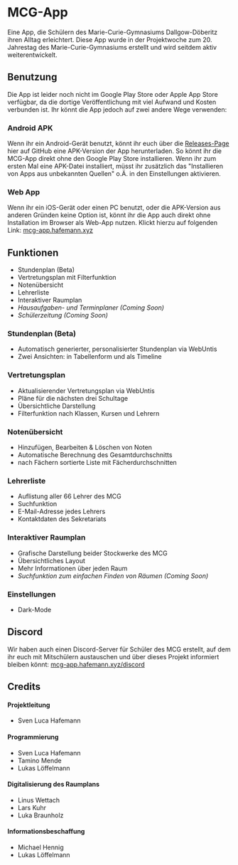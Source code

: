 # MCG-App
Eine App, die Schülern des Marie-Curie-Gymnasiums Dallgow-Döberitz ihren Alltag erleichtert.
Diese App wurde in der Projektwoche zum 20. Jahrestag des Marie-Curie-Gymnasiums erstellt und wird seitdem aktiv weiterentwickelt.

## Benutzung
Die App ist leider noch nicht im Google Play Store oder Apple App Store verfügbar, da die dortige Veröffentlichung mit viel Aufwand und Kosten verbunden ist. Ihr könnt die App jedoch auf zwei andere Wege verwenden:

### Android APK
Wenn ihr ein Android-Gerät benutzt, könnt ihr euch über die [Releases-Page](https://github.com/MCG-Dallgow/MCG-App/releases) hier auf GitHub eine APK-Version der App herunterladen. So könnt ihr die MCG-App direkt ohne den Google Play Store installieren. Wenn ihr zum ersten Mal eine APK-Datei installiert, müsst ihr zusätzlich das "Installieren von Apps aus unbekannten Quellen" o.Ä. in den Einstellungen aktivieren.

### Web App
Wenn ihr ein iOS-Gerät oder einen PC benutzt, oder die APK-Version aus anderen Gründen keine Option ist, könnt ihr die App auch direkt ohne Installation im Browser als Web-App nutzen. Klickt hierzu auf folgenden Link: [mcg-app.hafemann.xyz](https://mcg-app.hafemann.xyz/)

## Funktionen
- Stundenplan (Beta)
- Vertretungsplan mit Filterfunktion
- Notenübersicht
- Lehrerliste
- Interaktiver Raumplan
- *Hausaufgaben- und Terminplaner (Coming Soon)*
- *Schülerzeitung (Coming Soon)*

### Stundenplan (Beta)
- Automatisch generierter, personalisierter Stundenplan via WebUntis
- Zwei Ansichten: in Tabellenform und als Timeline

### Vertretungsplan
- Aktualisierender Vertretungsplan via WebUntis
- Pläne für die nächsten drei Schultage
- Übersichtliche Darstellung
- Filterfunktion nach Klassen, Kursen und Lehrern

### Notenübersicht
- Hinzufügen, Bearbeiten & Löschen von Noten
- Automatische Berechnung des Gesamtdurchschnitts
- nach Fächern sortierte Liste mit Fächerdurchschnitten

### Lehrerliste
- Auflistung aller 66 Lehrer des MCG
- Suchfunktion
- E-Mail-Adresse jedes Lehrers
- Kontaktdaten des Sekretariats

### Interaktiver Raumplan
- Grafische Darstellung beider Stockwerke des MCG
- Übersichtliches Layout
- Mehr Informationen über jeden Raum
- *Suchfunktion zum einfachen Finden von Räumen (Coming Soon)*

### Einstellungen
- Dark-Mode

## Discord
Wir haben auch einen Discord-Server für Schüler des MCG erstellt, auf dem ihr euch mit Mitschülern austauschen und über dieses Projekt informiert bleiben könnt: [mcg-app.hafemann.xyz/discord](https://mcg-app.hafemann.xyz/discord)

## Credits

#### Projektleitung
- Sven Luca Hafemann

#### Programmierung
- Sven Luca Hafemann
- Tamino Mende
- Lukas Löffelmann

#### Digitalisierung des Raumplans
- Linus Wettach
- Lars Kuhr
- Luka Braunholz

#### Informationsbeschaffung
- Michael Hennig
- Lukas Löffelmann
